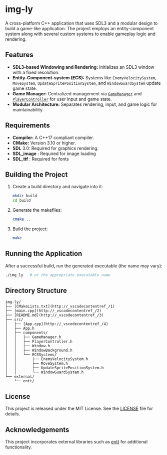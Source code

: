 # img-ly

A cross-platform C++ application that uses SDL3 and a modular design to build a game-like application. The project employs an entity-component system along with several custom systems to enable gameplay logic and rendering.

## Features

-   **SDL3-based Windowing and Rendering:** Initializes an SDL3 window with a fixed resolution.
-   **Entity-Component-system (ECS):** Systems like `EnemyVelocitySystem`, `MoveSystem`, `UpdateSpritePositionSystem`, and `WindowGuardSystem` update game state.
-   **Game Manager:** Centralized management via [`GameManager`](src/components/GameManager.h) and [`PlayerController`](src/components/PlayerController.h) for user input and game state.
-   **Modular Architecture:** Separates rendering, input, and game logic for maintainability.

## Requirements

-   **Compiler:** A C++17 compliant compiler.
-   **CMake:** Version 3.10 or higher.
-   **SDL** 3.0: Required for graphics rendering.
-   **SDL_image** : Required for image loading
-   **SDL_ttf** : Required for fonts

## Building the Project

1. Create a build directory and navigate into it:

    ```sh
    mkdir build
    cd build
    ```

2. Generate the makefiles:

    ```sh
    cmake ..
    ```

3. Build the project:

    ```sh
    make
    ```

## Running the Application

After a successful build, run the generated executable (the name may vary):

```sh
./img_ly   # or the appropriate executable name
```

## Directory Structure

```
img-ly/
├── [CMakeLists.txt](http://_vscodecontentref_/1)
├── [main.cpp](http://_vscodecontentref_/2)
├── [README.md](http://_vscodecontentref_/3)
├── src/
│   ├── [App.cpp](http://_vscodecontentref_/4)
│   ├── App.h
│   ├── components/
│   │   ├── GameManager.h
│   │   ├── PlayerController.h
│   │   ├── Window.h
│   │   ├── WindowBackground.h
│   │   └── ECSSystems/
│   │       ├── EnemyVelocitySystem.h
│   │       ├── MoveSystem.h
│   │       ├── UpdateSpritePositionSystem.h
│   │       └── WindowGuardSystem.h
└── external/
    └── entt/
```

## License

This project is released under the MIT License. See the [LICENSE](LICENSE) file for details.

## Acknowledgements

This project incorporates external libraries such as [entt](external/entt) for additional functionality.
